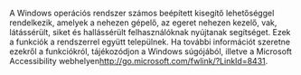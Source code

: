 <Token xmlns:xlink="http://www.w3.org/1999/xlink">A Windows operációs rendszer számos beépített kisegítő lehetőséggel rendelkezik, amelyek a nehezen gépelő, az egeret nehezen kezelő, vak, látássérült, siket és hallássérült felhasználóknak nyújtanak segítséget. Ezek a funkciók a rendszerrel együtt települnek. Ha további információt szeretne ezekről a funkciókról, tájékozódjon a Windows súgójából, illetve a <externalLink xmlns="http://ddue.schemas.microsoft.com/authoring/2003/5"><linkText>Microsoft Accessibility webhelyen</linkText><linkUri>http://go.microsoft.com/fwlink/?LinkId=8431</linkUri></externalLink>.</Token>

<!--HONumber=May16_HO1-->


